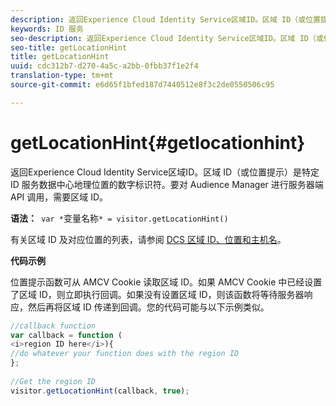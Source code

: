 ```yaml
---
description: 返回Experience Cloud Identity Service区域ID。区域 ID（或位置提示）是特定 ID 服务数据中心地理位置的数字标识符。要对 Audience Manager 进行服务器端 API 调用，需要区域 ID。
keywords: ID 服务
seo-description: 返回Experience Cloud Identity Service区域ID。区域 ID（或位置提示）是特定 ID 服务数据中心地理位置的数字标识符。要对 Audience Manager 进行服务器端 API 调用，需要区域 ID。
seo-title: getLocationHint
title: getLocationHint
uuid: cdc312b7-d270-4a5c-a2bb-0fbb37f1e2f4
translation-type: tm+mt
source-git-commit: e6d65f1bfed187d7440512e8f3c2de0550506c95

---
```



# getLocationHint{#getlocationhint}

返回Experience Cloud Identity Service区域ID。区域 ID（或位置提示）是特定 ID 服务数据中心地理位置的数字标识符。要对 Audience Manager 进行服务器端 API 调用，需要区域 ID。

**语法：**` var *`变量名称`* = visitor.getLocationHint()`

有关区域 ID 及对应位置的列表，请参阅 [DCS 区域 ID、位置和主机名](https://marketing.adobe.com/resources/help/en_US/aam/dcs-regions.html)。

**代码示例**

位置提示函数可从 AMCV Cookie 读取区域 ID。如果 AMCV Cookie 中已经设置了区域 ID，则立即执行回调。如果没有设置区域 ID，则该函数将等待服务器响应，然后再将区域 ID 传递到回调。您的代码可能与以下示例类似。

```js
//callback function 
var callback = function ( 
<i>region ID here</i>){ 
//do whatever your function does with the region ID 
}; 
 
//Get the region ID 
visitor.getLocationHint(callback, true); 
```

